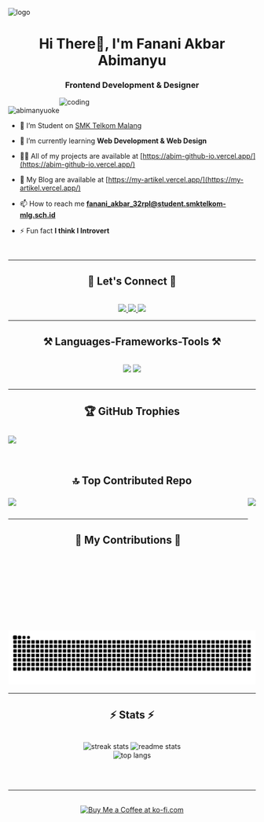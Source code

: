 ![logo](https://miro.medium.com/v2/resize:fit:2000/1*-ntL3Dsvc-dJ5cLGRtSuEw.gif)
<h1 align="center">Hi There👋, I'm Fanani Akbar Abimanyu</h1>
<h3 align="center">Frontend Development & Designer</h3>

<img align ="right" alt="coding" width = "400" src = "https://miro.medium.com/v2/resize:fit:1358/0*MLqvFzwwZFAuOgup.gif">

<p align="left"> <img src="https://komarev.com/ghpvc/?username=abimanyuoke&label=Profile%20views&color=0e75b6&style=flat" alt="abimanyuoke" /> </p>

- 🔭 I’m Student on [SMK Telkom Malang](https://www.smktelkom-mlg.sch.id/)

- 🌱 I’m currently learning **Web Development & Web Design**

- 👨‍💻 All of my projects are available at [https://abim-github-io.vercel.app/](https://abim-github-io.vercel.app/)
  
- 📖 My Blog are available at [https://my-artikel.vercel.app/](https://my-artikel.vercel.app/)

- 📫 How to reach me **fanani_akbar_32rpl@student.smktelkom-mlg.sch.id**

- ⚡ Fun fact **I think I Introvert**

<br/>
<hr/>

<h2 align="center">🔗 Let's Connect 🔗</h2>
<br/>

<div align="center"> 
  <a href="https://web.facebook.com/abim.manyu.3914207">
    <img src="https://img.shields.io/badge/Facebook-071952?style=for-the-badge&logo=facebook&logoColor=white" />
  </a>
  <a href="https://www.linkedin.com/in/fanani-akbar-abimanyu-978a03298/" target="_blank">
    <img src="https://img.shields.io/badge/LinkedIn-26355D?style=for-the-badge&logo=linkedin&logoColor=white" target="_blank" />
  </a>
  <a href="https://www.instagram.com/fanani_abimanyu/" target="_blank">
     <img src="https://img.shields.io/badge/Instagram-131842?style=for-the-badge&logo=instagram&logoColor=red" target="_blank" />
  </a>
</div>

 <hr/>
 
<h2 align="center">⚒️ Languages-Frameworks-Tools ⚒️</h2>
<br/>
<div align="center">
    <img src="https://skillicons.dev/icons?i=react,bootstrap,html,css,vscode,github,figma,tailwind,git,powershell,vue,threejs" />
    <img src="https://skillicons.dev/icons?i=nodejs,javascript,typescript,vite,java,nextjs,mysql,php,postman,prisma,postgres,vercel" /><br>
</div>

<br/>

<hr/>

<h2 align="center">🏆 GitHub Trophies</h2>

##
![](https://github-profile-trophy.vercel.app/?username=Abimanyuoke&theme=radical&no-frame=false&no-bg=false&margin-w=4)

<br/>

<h2 align="center">🔝 Top Contributed Repo</h2>

### 
![](https://github-contributor-stats.vercel.app/api?username=Abimanyuoke&limit=5&theme=dark&combine_all_yearly_contributions=true)
<img align="right" height="270" src="https://media4.giphy.com/media/v1.Y2lkPTc5MGI3NjExcWJmYmJwNTVwdmJjdDkyN3IwYjAzb3pvYWhtOWJ5ZXhjYTdreXkxNiZlcD12MV9pbnRlcm5hbF9naWZfYnlfaWQmY3Q9Zw/VRhsYYBw8AE36/giphy.gif" />

###

<hr/>


<div align="center">
  <h2>🐍 My Contributions 🐍</h2>
  
  <br/><br/><br/>

![snake gif](https://github.com/Abimanyuoke/Abimanyuoke/blob/output/github-contribution-grid-snake-dark.svg)


</div>

<hr/>

<h2 align="center">⚡ Stats ⚡</h2>
<br>
<div align=center>
  <img width=390 src="https://github-readme-streak-stats-salesp07.vercel.app/?user=salesp07&count_private=true&theme=react&border_radius=10" alt="streak stats"/>
  <img width=390 src="https://github-readme-stats-salesp07.vercel.app/api?username=salesp07&count_private=true&show_icons=true&theme=react&rank_icon=github&border_radius=10" alt="readme stats" />
  <br/>
  <img width=325 align="center" src="https://github-readme-stats-salesp07.vercel.app/api/top-langs/?username=salesp07&hide=HTML&langs_count=8&layout=compact&theme=react&border_radius=10&size_weight=0.5&count_weight=0.5&exclude_repo=github-readme-stats" alt="top langs" />
</div>

<br/><br/>

<hr/>

<br/>

<div align="center">
<a href='#' target='_blank'><img height='64' style='border:0px;height:64px;' src='https://storage.ko-fi.com/cdn/kofi1.png?v=3' border='0' alt='Buy Me a Coffee at ko-fi.com' /></a>
</div>

<br/>
